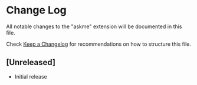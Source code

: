 # Change Log

All notable changes to the "askme" extension will be documented in this file.

Check [Keep a Changelog](http://keepachangelog.com/) for recommendations on how to structure this file.

## [Unreleased]

- Initial release